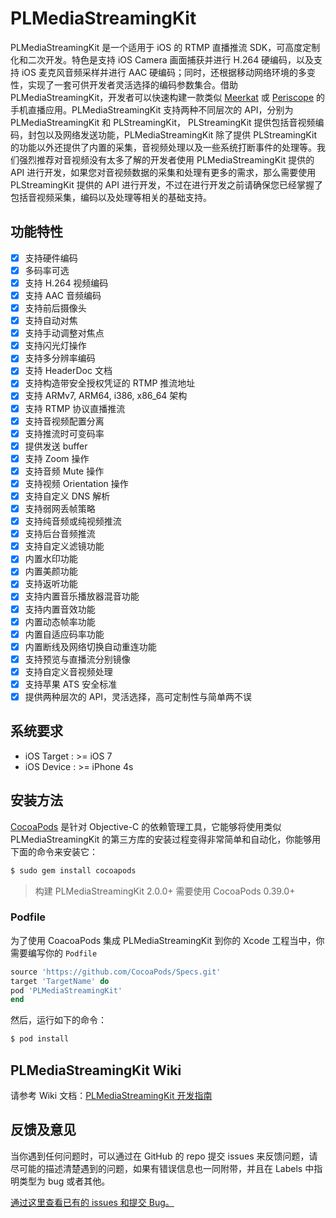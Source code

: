 # PLMediaStreamingKit

PLMediaStreamingKit 是一个适用于 iOS 的 RTMP 直播推流 SDK，可高度定制化和二次开发。特色是支持 iOS Camera 画面捕获并进行 H.264 硬编码，以及支持 iOS 麦克风音频采样并进行 AAC 硬编码；同时，还根据移动网络环境的多变性，实现了一套可供开发者灵活选择的编码参数集合。借助 PLMediaStreamingKit，开发者可以快速构建一款类似 [Meerkat](https://meerkatapp.co/) 或 [Periscope](https://www.periscope.tv/) 的手机直播应用。PLMediaStreamingKit 支持两种不同层次的 API，分别为 PLMediaStreamingKit 和 PLStreamingKit， PLStreamingKit 提供包括音视频编码，封包以及网络发送功能，PLMediaStreamingKit 除了提供 PLStreamingKit 的功能以外还提供了内置的采集，音视频处理以及一些系统打断事件的处理等。我们强烈推荐对音视频没有太多了解的开发者使用 PLMediaStreamingKit 提供的 API 进行开发，如果您对音视频数据的采集和处理有更多的需求，那么需要使用 PLStreamingKit 提供的 API 进行开发，不过在进行开发之前请确保您已经掌握了包括音视频采集，编码以及处理等相关的基础支持。

## 功能特性

- [x] 支持硬件编码
- [x] 多码率可选
- [x] 支持 H.264 视频编码
- [x] 支持 AAC 音频编码
- [x] 支持前后摄像头
- [x] 支持自动对焦
- [x] 支持手动调整对焦点
- [x] 支持闪光灯操作
- [x] 支持多分辨率编码
- [x] 支持 HeaderDoc 文档
- [x] 支持构造带安全授权凭证的 RTMP 推流地址
- [x] 支持 ARMv7, ARM64, i386, x86_64 架构
- [x] 支持 RTMP 协议直播推流
- [x] 支持音视频配置分离
- [x] 支持推流时可变码率
- [x] 提供发送 buffer
- [x] 支持 Zoom 操作
- [x] 支持音频 Mute 操作
- [x] 支持视频 Orientation 操作
- [x] 支持自定义 DNS 解析
- [x] 支持弱网丢帧策略
- [x] 支持纯音频或纯视频推流
- [x] 支持后台音频推流
- [x] 支持自定义滤镜功能
- [x] 内置水印功能
- [x] 内置美颜功能
- [x] 支持返听功能
- [x] 支持内置音乐播放器混音功能
- [x] 支持内置音效功能
- [x] 内置动态帧率功能
- [x] 内置自适应码率功能
- [x] 内置断线及网络切换自动重连功能
- [x] 支持预览与直播流分别镜像
- [x] 支持自定义音视频处理
- [x] 支持苹果 ATS 安全标准
- [x] 提供两种层次的 API，灵活选择，高可定制性与简单两不误

## 系统要求

- iOS Target : >= iOS 7
- iOS Device : >= iPhone 4s

## 安装方法

[CocoaPods](https://cocoapods.org/) 是针对 Objective-C 的依赖管理工具，它能够将使用类似 PLMediaStreamingKit 的第三方库的安装过程变得非常简单和自动化，你能够用下面的命令来安装它：

```bash
$ sudo gem install cocoapods
```

>构建 PLMediaStreamingKit 2.0.0+ 需要使用 CocoaPods 0.39.0+

### Podfile

为了使用 CoacoaPods 集成 PLMediaStreamingKit 到你的 Xcode 工程当中，你需要编写你的 `Podfile`

```ruby
source 'https://github.com/CocoaPods/Specs.git'
target 'TargetName' do
pod 'PLMediaStreamingKit'
end
```

然后，运行如下的命令：

```bash
$ pod install
```

## PLMediaStreamingKit Wiki

请参考 Wiki 文档：[PLMediaStreamingKit 开发指南](https://github.com/pili-engineering/PLMediaStreamingKit/wiki)

## 反馈及意见

当你遇到任何问题时，可以通过在 GitHub 的 repo 提交 issues 来反馈问题，请尽可能的描述清楚遇到的问题，如果有错误信息也一同附带，并且在 Labels 中指明类型为 bug 或者其他。

[通过这里查看已有的 issues 和提交 Bug。](https://github.com/pili-engineering/PLMediaStreamingKit/issues)
